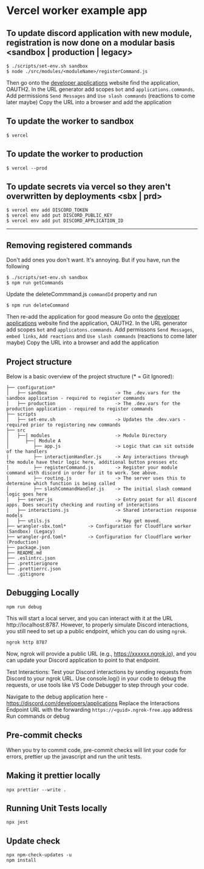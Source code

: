 # Vercel worker example app

## To update discord application with new module, registration is now done on a modular basis <sandbox | production | legacy>

```
$ ./scripts/set-env.sh sandbox
$ node ./src/modules/<moduleName>/registerCommand.js
```

Then go onto the [developer applications](https://discord.com/developers/application) website find the application, OAUTH2.
In the URL generator add scopes `bot` and `applications.commands`. Add permissions `Send Messages` and `Use slash commands` (reactions to come later maybe)
Copy the URL into a browser and add the application

## To update the worker to sandbox

```
$ vercel
```

## To update the worker to production

```
$ vercel --prod
```

## To update secrets via vercel so they aren't overwritten by deployments <sbx | prd>

```
$ vercel env add DISCORD_TOKEN
$ vercel env add put DISCORD_PUBLIC_KEY
$ vercel env add put DISCORD_APPLICATION_ID
```

---

## Removing registered commands

Don't add ones you don't want. It's annoying.
But if you have, run the following

```
$ ./scripts/set-env.sh sandbox
$ npm run getCommands
```

Update the deleteCommmand.js `commandId` property and run

```
$ npm run deleteCommand
```

Then re-add the application for good measure
Go onto the [developer applications](https://discord.com/developers/application) website find the application, OAUTH2.
In the URL generator add scopes `bot` and `applicatons.commands`. Add permissons `Send Messages`, `embed links`, `Add reactions` and `Use slash commands` (reactions to come later maybe)
Copy the URL into a browser and add the application

## Project structure

Below is a basic overview of the project structure (\* = Git Ignored):

```
├── configuration*
│   ├── sandbox                         -> The .dev.vars for the sandbox application - required to register commands
│   ├── production                      -> The .dev.vars for the production application - required to register commands
├── scripts
│   ├── set-env.sh                      -> Updates the .dev.vars - required prior to registering new commands
├── src
│   ├──| modules                        -> Module Directory
│      ├──| Module A
│         ├── app.js                    -> Logic that can sit outside of the handlers
│         ├── interactionHandler.js     -> Any interactions through the module have their logic here, additional button presses etc
│         ├── registerCommand.js        -> Register your module command with discord in order for it to work. See above.
│         ├── routing.js                -> The server uses this to determine which function is being called
│         ├── slashCommandHandler.js    -> The initial slash command logic goes here
│   ├── server.js                       -> Entry point for all discord apps. Does security checking and routing of interactions
│   ├── interactions.js                 -> Shared interaction response models
│   ├── utils.js                        -> May get moved.
├── wrangler-sbx.toml*        -> Configuration for Cloudflare worker (Sandbox) (Legacy)
├── wrangler-prd.toml*        -> Configuration for Cloudflare worker (Production)
├── package.json
├── README.md
├── .eslintrc.json
├── .prettierignore
├── .prettierrc.json
└── .gitignore
```

## Debugging Locally

```
npm run debug
```

This will start a local server, and you can interact with it at the URL http://localhost:8787. However, to properly simulate Discord interactions, you still need to set up a public endpoint, which you can do using `ngrok`.

```
ngrok http 8787
```

Now, ngrok will provide a public URL (e.g., https://xxxxxx.ngrok.io), and you can update your Discord application to point to that endpoint.

Test Interactions: Test your Discord interactions by sending requests from Discord to your ngrok URL. Use console.log() in your code to debug the requests, or use tools like VS Code Debugger to step through your code.

Navigate to the debug application here - <https://discord.com/developers/applications>
Replace the Interactions Endpoint URL with the forwarding `https://<guid>.ngrok-free.app` address
Run commands or debug

## Pre-commit checks

When you try to commit code, pre-commit checks will lint your code for errors, prettier up the javascript and run the unit tests.

## Making it prettier locally

```
npx prettier --write .
```

## Running Unit Tests locally

```
npx jest
```

## Update check

```
npx npm-check-updates -u
npm install
```
